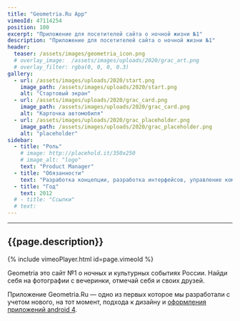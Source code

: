 ```yaml
---
title: "Geometria.Ru App"
vimeoId: 47114254
position: 100
excerpt: "Приложение для посетителей сайта о ночной жизни №1"
description: "Приложение для посетителей сайта о ночной жизни №1"
header:
  teaser: /assets/images/geometria_icon.png
  # overlay_image:  /assets/images/uploads/2020/grac_art.png
  # overlay_filter: rgba(0, 0, 0, 0.3)
gallery:
  - url: /assets/images/uploads/2020/start.png
    image_path: /assets/images/uploads/2020/start.png
    alt: "Стартовый экран"
  - url: /assets/images/uploads/2020/grac_card.png
    image_path: /assets/images/uploads/2020/grac_card.png
    alt: "Карточка автомобиля"
  - url: /assets/images/uploads/2020/grac_placeholder.png
    image_path: /assets/images/uploads/2020/grac_placeholder.png
    alt: "placeholder"
sidebar:
  - title: "Роль"
    # image: http://placehold.it/350x250
    # image_alt: "logo"
    text: "Product Manager"
  - title: "Обязанности"
    text: "Разработка концепции, разработка интерфейсов, управление командой"
  - title: "Год"
    text: 2012
  # - title: "Ссылки"
  # text:
---
```


---

## {{page.description}}

{% include vimeoPlayer.html id=page.vimeoId %}

Geometria это сайт №1 о ночных и культурных событиях России. Найди себя на фотографии с вечеринки, отмечай себя и своих друзей.

Приложение Geometria.Ru — одно из первых которое мы разработали с учетом нового, на тот момент, подхода к дизайну и [оформления приложений android 4](https://itc.ua/news/google-vvela-obshhie-standartyi-dizayna-i-oformleniya-interfeysa-prilozheniy-dlya-android-4-0/).

